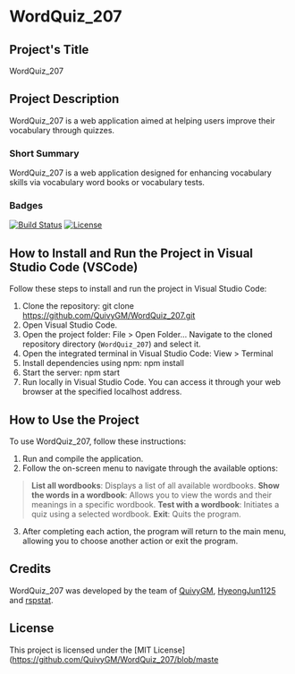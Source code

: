 # WordQuiz_207

## Project's Title
WordQuiz_207

## Project Description
WordQuiz_207 is a web application aimed at helping users improve their vocabulary through quizzes.

### Short Summary
WordQuiz_207 is a web application designed for enhancing vocabulary skills via vocabulary word books or vocabulary tests.

### Badges
[![Build Status](https://img.shields.io/travis/QuivyGM/WordQuiz_207/master.svg?style=flat-square)](https://travis-ci.org/QuivyGM/WordQuiz_207)
[![License](https://img.shields.io/github/license/QuivyGM/WordQuiz_207.svg?style=flat-square)](https://github.com/QuivyGM/WordQuiz_207/blob/master/LICENSE)

## How to Install and Run the Project in Visual Studio Code (VSCode)

Follow these steps to install and run the project in Visual Studio Code:

1. Clone the repository: git clone https://github.com/QuivyGM/WordQuiz_207.git
2. Open Visual Studio Code.
3. Open the project folder:
File > Open Folder...
Navigate to the cloned repository directory (`WordQuiz_207`) and select it.
4. Open the integrated terminal in Visual Studio Code:
View > Terminal
5. Install dependencies using npm: 	npm install
6. Start the server: 	npm start
7. Run locally in Visual Studio Code. You can access it through your web browser at the specified localhost address.

## How to Use the Project
To use WordQuiz_207, follow these instructions:

1. Run and compile the application.
2. Follow the on-screen menu to navigate through the available options:
> **List all wordbooks**: Displays a list of all available wordbooks.
> **Show the words in a wordbook**: Allows you to view the words and their meanings in a specific wordbook.
> **Test with a wordbook**: Initiates a quiz using a selected wordbook.
> **Exit**: Quits the program.
3. After completing each action, the program will return to the main menu, allowing you to choose another action or exit the program.


## Credits
WordQuiz_207 was developed by the team of [QuivyGM](https://github.com/QuivyGM), [HyeongJun1125](https://github.com/HyeongJun1125) and [rspstat](https://github.com/rspstat).

## License
This project is licensed under the [MIT License](https://github.com/QuivyGM/WordQuiz_207/blob/maste
